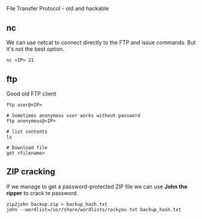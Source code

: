 ##
File Transfer Protocol - old and hackable

## nc
We can use netcat to connect directly to the FTP and issue commands.
But it's not the best option.
```
nc <IP> 21
```

## ftp
Good old FTP client
```
ftp user@<IP>

# Sometimes anonymous user works without password
ftp anonymous@<IP>

# list contents
ls

# Download file
get <filename>
```

## ZIP cracking
If we manage to get a password-protected ZIP file we can use **John the ripper** to crack te password.
```
zip2john backup.zip > backup_hash.txt
john --wordlist=/usr/share/wordlists/rockyou.txt backup_hash.txt
```
